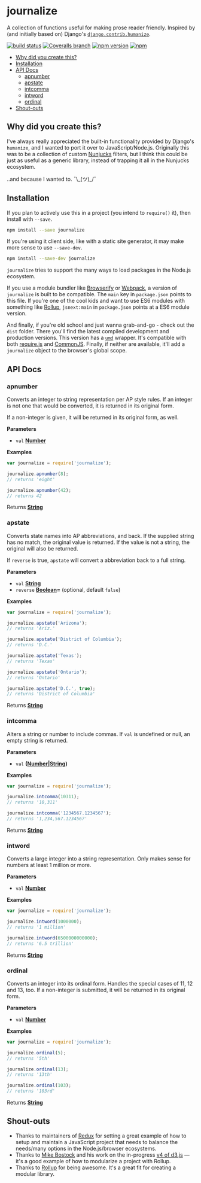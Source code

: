 # journalize

A collection of functions useful for making prose reader friendly. Inspired by (and initially based on) Django's [`django.contrib.humanize`](https://docs.djangoproject.com/en/dev/ref/contrib/humanize/).

[![build status](https://img.shields.io/travis/rdmurphy/journalize/master.svg?style=flat-square)](https://travis-ci.org/rdmurphy/journalize)
[![Coveralls branch](https://img.shields.io/coveralls/rdmurphy/journalize/master.svg?style=flat-square)](https://coveralls.io/github/rdmurphy/journalize)
[![npm version](https://img.shields.io/npm/v/journalize.svg?style=flat-square)](https://www.npmjs.com/package/journalize)
[![npm](https://img.shields.io/npm/dm/journalize.svg?style=flat-square)](https://www.npmjs.com/package/journalize)

<!-- START doctoc generated TOC please keep comment here to allow auto update -->
<!-- DON'T EDIT THIS SECTION, INSTEAD RE-RUN doctoc TO UPDATE -->


- [Why did you create this?](#why-did-you-do-this)
- [Installation](#installation)
- [API Docs](#api-docs)
  - [apnumber](#apnumber)
  - [apstate](#apstate)
  - [intcomma](#intcomma)
  - [intword](#intword)
  - [ordinal](#ordinal)
- [Shout-outs](#shout-outs)

<!-- END doctoc generated TOC please keep comment here to allow auto update -->

## Why did you create this?

I've always really appreciated the built-in functionality provided by Django's `humanize`, and I wanted to port it over to JavaScript/Node.js. Originally this was to be a collection of custom [Nunjucks](http://mozilla.github.io/nunjucks/) filters, but I think this could be just as useful as a generic library, instead of trapping it all in the Nunjucks ecosystem.

..and because I wanted to. ¯\\\_(ツ)\_/¯

## Installation

If you plan to actively use this in a project (you intend to `require()` it), then install with `--save`.

```sh
npm install --save journalize
```

If you're using it client side, like with a static site generator, it may make more sense to use `--save-dev`.

```sh
npm install --save-dev journalize
```

`journalize` tries to support the many ways to load packages in the Node.js ecosystem.

If you use a module bundler like [Browserify](http://browserify.org) or [Webpack](http://webpack.github.io), a version of `journalize` is built to be compatible. The `main` key in `package.json` points to this file. If you're one of the cool kids and want to use ES6 modules with something like [Rollup](http://rollupjs.org), `jsnext:main` in `package.json` points at a ES6 module version.

And finally, if you're old school and just wanna grab-and-go - check out the `dist` folder. There you'll find the latest compiled development and production versions. This version has a [`umd`](https://github.com/umdjs/umd) wrapper. It's compatible with both [require.js](http://requirejs.org) and [CommonJS](http://www.commonjs.org). Finally, if neither are available, it'll add a `journalize` object to the browser's global scope.

## API Docs

### apnumber

Converts an integer to string representation per AP style rules. If an
integer is not one that would be converted, it is returned in its original
form.

If a non-integer is given, it will be returned in its original form, as
well.

**Parameters**

-   `val` **[Number](https://developer.mozilla.org/en-US/docs/Web/JavaScript/Reference/Global_Objects/Number)**

**Examples**

```javascript
var journalize = require('journalize');

journalize.apnumber(8);
// returns 'eight'

journalize.apnumber(42);
// returns 42
```

Returns **[String](https://developer.mozilla.org/en-US/docs/Web/JavaScript/Reference/Global_Objects/String)**

### apstate

Converts state names into AP abbreviations, and back. If the supplied
string has no match, the original value is returned. If the value is not a
string, the original will also be returned.

If `reverse` is true, `apstate` will convert a abbreviation back to a full
string.

**Parameters**

-   `val` **[String](https://developer.mozilla.org/en-US/docs/Web/JavaScript/Reference/Global_Objects/String)**
-   `reverse` **[Boolean](https://developer.mozilla.org/en-US/docs/Web/JavaScript/Reference/Global_Objects/Boolean)=**  (optional, default `false`)

**Examples**

```javascript
var journalize = require('journalize');

journalize.apstate('Arizona');
// returns 'Ariz.'

journalize.apstate('District of Columbia');
// returns 'D.C.'

journalize.apstate('Texas');
// returns 'Texas'

journalize.apstate('Ontario');
// returns 'Ontario'

journalize.apstate('D.C.', true);
// returns 'District of Columbia'
```

Returns **[String](https://developer.mozilla.org/en-US/docs/Web/JavaScript/Reference/Global_Objects/String)**

### intcomma

Alters a string or number to include commas. If `val` is undefined or null,
an empty string is returned.

**Parameters**

-   `val` **([Number](https://developer.mozilla.org/en-US/docs/Web/JavaScript/Reference/Global_Objects/Number)\|[String](https://developer.mozilla.org/en-US/docs/Web/JavaScript/Reference/Global_Objects/String))**

**Examples**

```javascript
var journalize = require('journalize');

journalize.intcomma(10311);
// returns '10,311'

journalize.intcomma('1234567.1234567');
// returns '1,234,567.1234567'
```

Returns **[String](https://developer.mozilla.org/en-US/docs/Web/JavaScript/Reference/Global_Objects/String)**

### intword

Converts a large integer into a string representation. Only makes sense for
numbers at least 1 million or more.

**Parameters**

-   `val` **[Number](https://developer.mozilla.org/en-US/docs/Web/JavaScript/Reference/Global_Objects/Number)**

**Examples**

```javascript
var journalize = require('journalize');

journalize.intword(1000000);
// returns '1 million'

journalize.intword(6500000000000);
// returns '6.5 trillion'
```

Returns **[String](https://developer.mozilla.org/en-US/docs/Web/JavaScript/Reference/Global_Objects/String)**

### ordinal

Converts an integer into its ordinal form. Handles the special cases of 11,
12 and 13, too. If a non-integer is submitted, it will be returned in its
original form.

**Parameters**

-   `val` **[Number](https://developer.mozilla.org/en-US/docs/Web/JavaScript/Reference/Global_Objects/Number)**

**Examples**

```javascript
var journalize = require('journalize');

journalize.ordinal(5);
// returns '5th'

journalize.ordinal(13);
// returns '13th'

journalize.ordinal(103);
// returns '103rd'
```

Returns **[String](https://developer.mozilla.org/en-US/docs/Web/JavaScript/Reference/Global_Objects/String)**

## Shout-outs

- Thanks to maintainers of [Redux](https://github.com/reactjs/redux/) for setting a great example of how to setup and maintain a JavaScript project that needs to balance the needs/many options in the Node.js/browser ecosystems.
- Thanks to [Mike Bostock](https://twitter.com/mbostock) and his work on the in-progress [v4 of d3.js](https://github.com/mbostock/d3/tree/4) &mdash; it's a good example of how to modularize a project with Rollup.
- Thanks to [Rollup](https://github.com/rollup/rollup) for being awesome. It's a great fit for creating a modular library.

